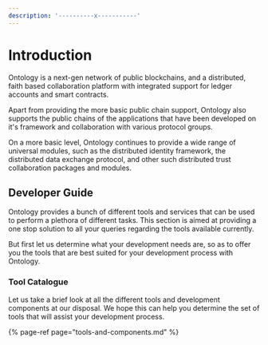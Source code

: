 ```yaml
---
description: '----------x-----------'
---
```


# Introduction

Ontology is a next-gen network of public blockchains, and a distributed, faith based collaboration platform with integrated support for ledger accounts and smart contracts.

Apart from providing the more basic public chain support, Ontology also supports the public chains of the applications that have been developed on it's framework and collaboration with various protocol groups.

On a more basic level, Ontology continues to provide a wide range of universal modules, such as the distributed identity framework, the distributed data exchange protocol, and other such distributed trust collaboration packages and modules.

## Developer Guide

Ontology provides a bunch of different tools and services that can be used to perform a plethora of different tasks. This section is aimed at providing a one stop solution to all your queries regarding the tools available currently.

But first let us determine what your development needs are, so as to offer you the tools that are best suited for your development process with Ontology.

### Tool Catalogue

Let us take a brief look at all the different tools and development components at our disposal. We hope this can help you determine the set of tools that will assist your development process.

{% page-ref page="tools-and-components.md" %}

